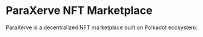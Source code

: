 # ParaXerve NFT Marketplace

ParaXerve is a decentralized NFT marketplace built on Polkadot ecosystem.
